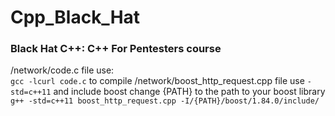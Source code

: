 # Cpp_Black_Hat
<h3><b>Black Hat C++</b>: C++ For Pentesters course</h3>

/network/code.c file use: <br>
`gcc -lcurl code.c` to compile
/network/boost_http_request.cpp file use `-std=c++11` and include boost
change {PATH} to the path to your boost library <br>
`g++ -std=c++11 boost_http_request.cpp -I/{PATH}/boost/1.84.0/include/`
